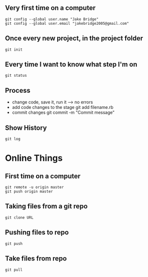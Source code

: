 Very first time on a computer
------------------------------
    git config --global user.name "Jake Bridge"
    git config --global user.email "jakebridge2005@gmail.com"


Once every new project, in the project folder
----------------------------------------------
    git init 


Every time I want to know what step I'm on
-------------------------------------------
    git status

Process
--------
* change code, save it, run it --> no errors
* add code changes to the stage
    git add filename.rb
* commit changes
    git commit -m "Commit message"

Show History
-------------
    git log

# Online Things
First time on a computer
------------------------
    git remote -u origin master
    git push origin master

Taking files from a git repo
-----------------------------
    git clone URL

Pushing files to repo
--------------
    git push

Take files from repo 
--------------------
    git pull